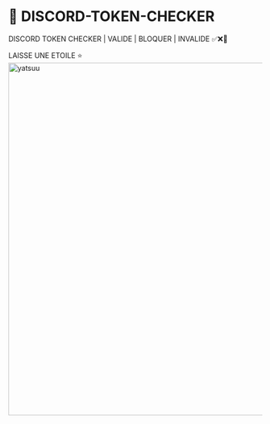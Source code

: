 # 🌊 DISCORD-TOKEN-CHECKER

DISCORD TOKEN CHECKER | VALIDE | BLOQUER | INVALIDE ✅❌📛

LAISSE UNE ETOILE ⭐
<img width="1000" height="700" align="left" style="float: left; margin: 0 10px 0 0;" alt="yatsuu" src="https://zupimages.net/up/21/52/0vye.png">  

